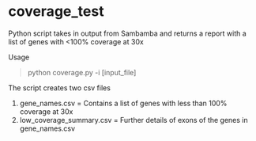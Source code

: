 # coverage_test
Python script takes in output from Sambamba and returns a report with a list of genes with &lt;100% coverage at 30x

Usage 
> python coverage.py -i [input_file]

The script creates two csv files 

1. gene_names.csv = Contains a list of genes with less than 100% coverage at 30x
2. low_coverage_summary.csv = Further details of exons of the genes in gene_names.csv



